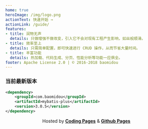 ```yaml
---
home: true
heroImage: /img/logo.png
actionText: 快速开始 →
actionLink: /guide/
features:
- title: 润物无声
  details: 只做增强不做改变，引入它不会对现有工程产生影响，如丝般顺滑。
- title: 效率至上
  details: 只需简单配置，即可快速进行 CRUD 操作，从而节省大量时间。
- title: 丰富功能
  details: 热加载、代码生成、分页、性能分析等功能一应俱全。
footer: Apache License 2.0 | © 2016-2018 baomidou
---
```


### 当前最新版本

```xml
<dependency>
    <groupId>com.baomidou</groupId>
    <artifactId>mybatis-plus</artifactId>
    <version>3.0.5</version>
</dependency>
```

<p align="center">
Hosted by <a href="https://pages.coding.me" target="_blank" style="font-weight:bold">Coding Pages</a> & <a href="https://pages.github.com" target="_blank" style="font-weight:bold">Github Pages</a>
</p>
